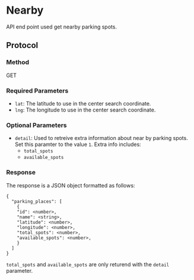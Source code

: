 # Nearby

API end point used get nearby parking spots.

## Protocol

### Method

GET

### Required Parameters

- `lat`: The latitude to use in the center search coordinate.
- `lng`: The longitude to use in the center search coordinate.

### Optional Parameters

- `detail`: Used to retreive extra information about near by parking spots. Set this paramter to the value `1`. Extra info includes:
  - `total_spots`
  - `available_spots`

### Response

The response is a JSON object formatted as follows:

```
{
  "parking_places": [
    {
	"id": <number>,
	"name": <string>,
	"latitude": <number>,
	"longitude": <number>,
	"total_spots": <number>,
	"available_spots": <number>,
    }
  ]
}
```

`total_spots` and `available_spots` are only returend with the `detail` parameter.
